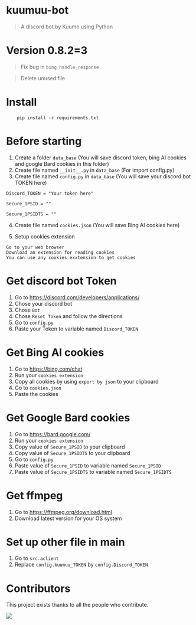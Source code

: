# kuumuu-bot

> A discord bot by Kuumo using Python

# Version 0.8.2=3

> Fix bug in `bing_handle_response`

> Delete unused file

# Install

```
    pip install -r requirements.txt
```

# Before starting

1. Create a folder `data_base` (You will save discord token, bing AI cookies and google Bard cookies in this folder)
2. Create file named `__init__.py` in `data_base` (For import config.py)
3. Create file named `config.py` in `data_base` (You will save your discord bot TOKEN here)
```
Discord_TOKEN = "Your token here"

Secure_1PSID = ""

Secure_1PSIDTS = ""
```
4. Create file named `cookies.json` (You will save Bing AI cookies here)

5. Setup cookies extension
```
Go to your web browser
Download an extension for reading cookies
You can use any cookies exxtension to get cookies
```

# Get discord bot Token

1. Go to https://discord.com/developers/applications/
2. Chose your discord bot
3. Chose `Bot`
4. Chose `Reset Token` and follow the directions
5. Go to `config.py`
6. Paste your Token to variable named `Discord_TOKEN`

# Get Bing AI cookies

1. Go to https://bing.com/chat
2. Run your `cookies extension`
3. Copy all cookies by using `export by json` to your clipboard
4. Go to `cookies.json`
5. Paste the cookies

# Get Google Bard cookies

1. Go to https://bard.google.com/
2. Run your `cookies extension`
3. Copy value of `Secure_1PSID` to your clipboard
4. Copy value of `Secure_1PSIDTS` to your clipboard
5. Go to `config.py`
6. Paste value of `Secure_1PSID` to variable named `Secure_1PSID`
7. Paste value of `Secure_1PSIDTS` to variable named `Secure_1PSIDTS`

# Get ffmpeg
1. Go to https://ffmpeg.org/download.html
2. Download latest version for your OS system

# Set up other file in main

1. Go to `src.aclient`
2. Replace `config.kuumuu_TOKEN` by `config.Discord_TOKEN`

# Contributors

</summary>

This project exists thanks to all the people who contribute.

 <a href="https://github.com/kuumoneko/kuumuu-bot/graphs/contributors">
  <img src="https://contrib.rocks/image?repo=kuumoneko/kuumuu-bot" />
</a>

</details>